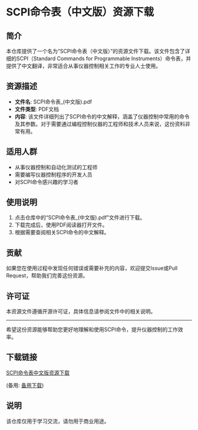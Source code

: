 # SCPI命令表（中文版）资源下载

## 简介

本仓库提供了一个名为“SCPI命令表（中文版）”的资源文件下载。该文件包含了详细的SCPI（Standard Commands for Programmable Instruments）命令表，并提供了中文翻译，非常适合从事仪器控制相关工作的专业人士使用。

## 资源描述

- **文件名**: SCPI命令表_(中文版).pdf
- **文件类型**: PDF文档
- **内容**: 该文件详细列出了SCPI命令的中文解释，涵盖了仪器控制中常用的命令及其参数。对于需要通过编程控制仪器的工程师和技术人员来说，这份资料非常有用。

## 适用人群

- 从事仪器控制和自动化测试的工程师
- 需要编写仪器控制程序的开发人员
- 对SCPI命令感兴趣的学习者

## 使用说明

1. 点击仓库中的“SCPI命令表_(中文版).pdf”文件进行下载。
2. 下载完成后，使用PDF阅读器打开文件。
3. 根据需要查阅相关SCPI命令的中文解释。

## 贡献

如果您在使用过程中发现任何错误或需要补充的内容，欢迎提交Issue或Pull Request，帮助我们完善这份资源。

## 许可证

本资源文件遵循开源许可证，具体信息请参阅文件中的相关说明。

---

希望这份资源能够帮助您更好地理解和使用SCPI命令，提升仪器控制的工作效率。

## 下载链接
[SCPI命令表中文版资源下载](https://pan.quark.cn/s/e822911d4af6) 

(备用: [备用下载](https://pan.baidu.com/s/1rTNxNHUJ6FSZtdUAhAGNjg?pwd=1234))

## 说明

该仓库仅用于学习交流，请勿用于商业用途。
